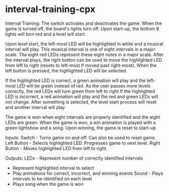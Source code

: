 # interval-training-cpx

Interval Training:
The switch activates and deactivates the game.
When the game is turned off, the board's lights turn off.
Upon start-up, the bottom 8 lights will turn red and a level will start.

Upon level start, the left-most LED will be highlighted in white and a musical interval will play.
This musical interval is one of eight intervals in a major scale.
The eight red LEDs represent these eight notes in a major scale.
After the interval plays, the right button can be used to move the highlighted LED from left to right (resets to left-most if moved past right-most).
When the left button is pressed, the highlighted LED will be selected.

If the highlighted LED is correct, a green animation will play and the left-most LED will be green instead of red.
As the user passes more levels correctly, the red LEDs will turn green from left to right
If the highlighted LED is incorrect, a red animation will play and the red and green LEDs will not change.
After something is selected, the level start process will reset and another interval will play

The game is won when eight intervals are properly identified and the eight LEDs are green.
When the game is won, a win animation is played with a green lightshow and a song.
Upon winning, the game is reset to start-up


Inputs:
Switch - Turns game on and off. Can also be used to reset game.
Left Button - Selects highlighted LED. Progresses game to next level.
Right Button - Moves highlighted LED from left to right.

Outputs:
LEDs - Represent number of correctly identified intervals
- Represent highlighted interval to select
- Play animations for correct, incorrect, and winning events
Sound - Plays intervals to be identified on each level
- Plays song when the game is won
